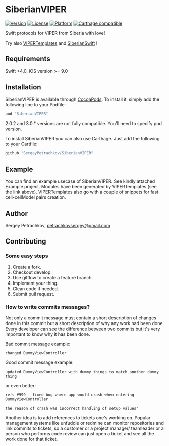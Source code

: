# SiberianVIPER
[![Version](https://img.shields.io/cocoapods/v/SiberianVIPER.svg?style=flat)](http://cocoapods.org/pods/SiberianVIPER)
[![License](https://img.shields.io/cocoapods/l/SiberianVIPER.svg?style=flat)](http://cocoapods.org/pods/SiberianVIPER)
[![Platform](https://img.shields.io/cocoapods/p/SiberianVIPER.svg?style=flat)](http://cocoapods.org/pods/SiberianVIPER)
[![Carthage compatible](https://img.shields.io/badge/Carthage-compatible-4BC51D.svg?style=flat)](https://github.com/SergeyPetrachkov/SiberianVIPER)

Swift protocols for VIPER from Siberia with love!

Try also [VIPERTemplates](https://github.com/SergeyPetrachkov/VIPERTemplates) and [SiberianSwift](https://github.com/SergeyPetrachkov/SiberianSwift) !

## Requirements

Swift >4.0, iOS version >= 9.0

## Installation

SiberianVIPER is available through [CocoaPods](http://cocoapods.org). To install
it, simply add the following line to your Podfile:

```ruby
pod "SiberianVIPER"
```

2.0.2 and 3.0.* versions are not fully compatible. You'll need to specify pod version.

To install SiberianVIPER you can also use Carthage. Just add the following to your Cartfile:

```ruby
github "SergeyPetrachkov/SiberianVIPER"
```

## Example

You can find an example usecase of SiberianVIPER. See kindly attached Example project. Modules have been generated by VIPERTemplates (see the link above). VIPERTemplates also go with a couple of snippets for fast cell-cellModel pairs creation.

## Author

Sergey Petrachkov, petrachkovsergey@gmail.com

## Contributing
### Some easy steps
1. Create a fork.
2. Checkout develop.
3. Use gitflow to create a feature branch.
4. Implement your thing.
5. Clean code if needed.
6. Submit pull request.

### How to write commits messages?
Not only a commit message must contain a short description of changes done in this commit but a short description of why any work had been done.
Every developer can see the difference between two commits but it's very important to know why it has been done.

Bad commit message example:
```
changed DummyViewController
```

Good commit message example:
```
updated DummyViewController with dummy things to match another dummy thing
```
or even better:
```
refs #999 - fixed bug where app would crash when entering DummyViewController

the reason of crash was incorrect handling of setup values"
```
Another idea is to add references to tickets one's working on. Popular management systems like unfuddle or redmine can monitor repositories and link commits to tickets, so a customer or a project manager/ teamleader or a person who performs code review can just open a ticket and see all the work done for that ticket.
